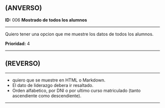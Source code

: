 ## (ANVERSO)

**ID:** 006 **Mostrado de todos los alumnos**
___

Quiero tener una opcion que me muestre los datos de todos los alumnos.

**Prioridad:** 4
___


## (REVERSO)
___

* quiero que se muestre en HTML o Markdown.
* El dato de liderazgo debera ir resaltado.
* Orden alfabetico, por DNI o por ultimo curso matriculado (tanto ascendiente como descendiente).
___
